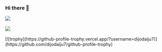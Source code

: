 ### Hi there 👋

<!--
**dijodaiju7/dijodaiju7** is a ✨ _special_ ✨ repository because its `README.md` (this file) appears on your GitHub profile.

Here are some ideas to get you started:

- 🔭 I’m currently working on ...
- 🌱 I’m currently learning ...
- 👯 I’m looking to collaborate on ...
- 🤔 I’m looking for help with ..
- 💬 Ask me about ...
- 📫 How to reach me: ...
- 😄 Pronouns: ...
- ⚡ Fun fact: ...
-->

<a href="https://github.com/dijodaiju7/">
  <img align="center" src="https://github-readme-stats.vercel.app/api?username=dijodaiju7&show_icons=true&count_private=true&hide=stars&theme=radical" />
</a><br><br>
<a href="https://github.com/dijodaiju7/">
  <img align="center" src="https://github-readme-stats.vercel.app/api/top-langs/?username=dijodaiju7&hide=jupyter+notebook&layout=compact&theme=radical" />
</a>
<br><br>
  [![trophy](https://github-profile-trophy.vercel.app/?username=dijodaiju7)](https://github.com/dijodaiju7/github-profile-trophy)
